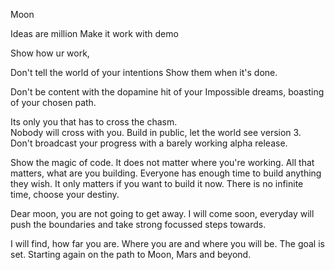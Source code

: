 Moon 

Ideas are million
Make it work with demo

Show how ur work,

Don't tell the world of your intentions 
Show them when it's done. 

Don't be content with the dopamine hit of your Impossible dreams, boasting of your chosen path. 

Its only you that has to cross the chasm.  
Nobody will cross with you. 
Build in public, let the world see version 3.
Don't broadcast your progress with a barely working alpha release. 


Show the magic of code. 
It does not matter where you're working. 
All that matters, what are you building. 
Everyone has enough time to build anything they wish.  It only matters if you want to build it now. 
There is no infinite time,  choose your destiny. 

Dear moon,  you are not going to get away. I will come soon,  everyday will push the boundaries and take strong focussed steps towards.

I will find, how far you are. Where you are and where you will be. The goal is set. Starting again on the path to Moon,  Mars and beyond. 
